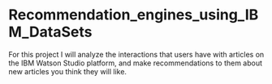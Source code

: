 # Recommendation_engines_using_IBM_DataSets
For this project I will analyze the interactions that users have with articles on the IBM Watson Studio platform, and make recommendations to them about new articles you think they will like.
